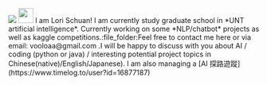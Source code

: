 <img src="https://github.com/LoriSchuan-dev/lovetheworld/blob/master/readmepic1.jpg">
<img src="https://raw.githubusercontent.com/MartinHeinz/MartinHeinz/master/wave.gif" width="30px"> I am Lori Schuan! I am currently study graduate school in *UNT artificial intelligence*. Currently working on some *NLP/chatbot* projects as well as kaggle competitions.:file_folder:Feel free to contact me here or via email: vooloaa@gmail.com .I will be happy to discuss with you about AI / coding (python or java) / interesting potential project topics in Chinese(native)/English/Japanese).
I am also managing a [AI 探路遊蹤](https://www.timelog.to/user?id=16877187)

